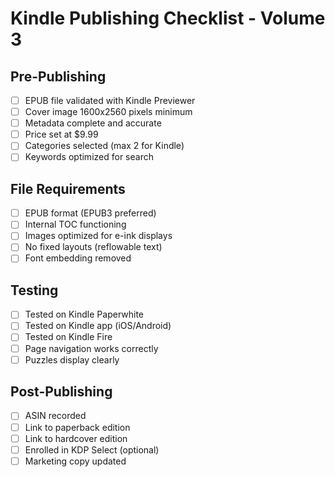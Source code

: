 # Kindle Publishing Checklist - Volume 3

## Pre-Publishing
- [ ] EPUB file validated with Kindle Previewer
- [ ] Cover image 1600x2560 pixels minimum
- [ ] Metadata complete and accurate
- [ ] Price set at $9.99
- [ ] Categories selected (max 2 for Kindle)
- [ ] Keywords optimized for search

## File Requirements
- [ ] EPUB format (EPUB3 preferred)
- [ ] Internal TOC functioning
- [ ] Images optimized for e-ink displays
- [ ] No fixed layouts (reflowable text)
- [ ] Font embedding removed

## Testing
- [ ] Tested on Kindle Paperwhite
- [ ] Tested on Kindle app (iOS/Android)
- [ ] Tested on Kindle Fire
- [ ] Page navigation works correctly
- [ ] Puzzles display clearly

## Post-Publishing
- [ ] ASIN recorded
- [ ] Link to paperback edition
- [ ] Link to hardcover edition
- [ ] Enrolled in KDP Select (optional)
- [ ] Marketing copy updated